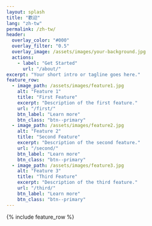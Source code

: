 ```yaml
---
layout: splash
title: "歡迎"
lang: "zh-tw"
permalink: /zh-tw/
header:
  overlay_color: "#000"
  overlay_filter: "0.5"
  overlay_image: /assets/images/your-background.jpg
  actions:
    - label: "Get Started"
      url: "/about/"
excerpt: "Your short intro or tagline goes here."
feature_row:
  - image_path: /assets/images/feature1.jpg
    alt: "Feature 1"
    title: "First Feature"
    excerpt: "Description of the first feature."
    url: "/first/"
    btn_label: "Learn more"
    btn_class: "btn--primary"
  - image_path: /assets/images/feature2.jpg
    alt: "Feature 2"
    title: "Second Feature"
    excerpt: "Description of the second feature."
    url: "/second/"
    btn_label: "Learn more"
    btn_class: "btn--primary"
  - image_path: /assets/images/feature3.jpg
    alt: "Feature 3"
    title: "Third Feature"
    excerpt: "Description of the third feature."
    url: "/third/"
    btn_label: "Learn more"
    btn_class: "btn--primary"
---
```


{% include feature_row %}
